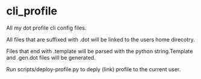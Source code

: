 cli_profile
===========

All my dot profile cli config files.

All files that are suffixed with .dot will be linked to the users home
direcotry.

Files that end with .template will be parsed with the python string.Template
and .gen.dot files will be generated.

Run scripts/deploy-profile.py to deply (link) profile to the current user.
